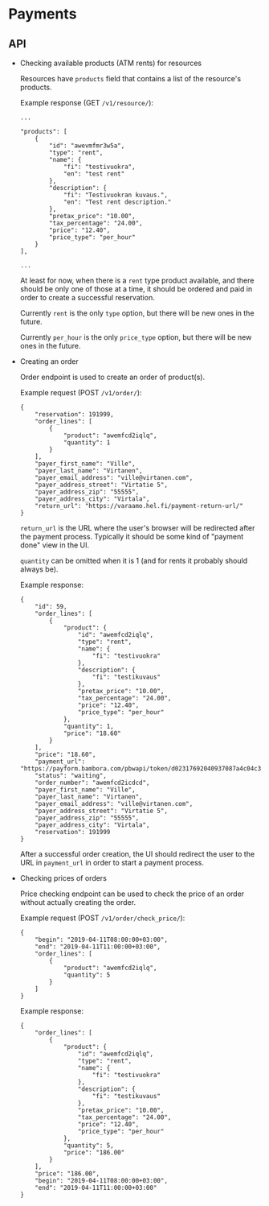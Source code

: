 # Payments

## API

- Checking available products (ATM rents) for resources

    Resources have `products` field that contains a list of the resource's products.

    Example response (GET `/v1/resource/`): 
    ```
    ...

    "products": [
        {
            "id": "awevmfmr3w5a",
            "type": "rent",
            "name": {
                "fi": "testivuokra",
                "en": "test rent"
            },
            "description": {
                "fi": "Testivuokran kuvaus.",
                "en": "Test rent description."
            },
            "pretax_price": "10.00",
            "tax_percentage": "24.00",
            "price": "12.40",
            "price_type": "per_hour"
        }
    ],
 
    ...
    ```
    At least for now, when there is a `rent` type product available, and there should be only one of those at a time, it should be ordered and paid in order to create a successful reservation.
    
    Currently `rent` is the only `type` option, but there will be new ones in the future.
    
    Currently `per_hour` is the only `price_type` option, but there will be new ones in the future.

- Creating an order

    Order endpoint is used to create an order of product(s).

    Example request (POST `/v1/order/`):
    ```
    {
        "reservation": 191999,
        "order_lines": [
            {
                "product": "awemfcd2iqlq",
                "quantity": 1           
            }
        ],
        "payer_first_name": "Ville",
        "payer_last_name": "Virtanen",
        "payer_email_address": "ville@virtanen.com",
        "payer_address_street": "Virtatie 5",
        "payer_address_zip": "55555",
        "payer_address_city": "Virtala",
        "return_url": "https://varaamo.hel.fi/payment-return-url/"
    }
    ```
 
    `return_url` is the URL where the user's browser will be redirected after the payment process. Typically it should be some kind of "payment done" view in the UI.

    `quantity` can be omitted when it is 1 (and for rents it probably should always be).

    Example response:
    ```
    {
        "id": 59,
        "order_lines": [
            {
                "product": {
                    "id": "awemfcd2iqlq",
                    "type": "rent",
                    "name": {
                        "fi": "testivuokra"
                    },
                    "description": {
                        "fi": "testikuvaus"
                    },
                    "pretax_price": "10.00",
                    "tax_percentage": "24.00",
                    "price": "12.40",
                    "price_type": "per_hour"
                },
                "quantity": 1,
                "price": "18.60"
            }
        ],
        "price": "18.60",
        "payment_url": "https://payform.bambora.com/pbwapi/token/d02317692040937087a4c04c303dd0da14441f6f492346e40cea8e6a6c7ffc7c",
        "status": "waiting",
        "order_number": "awemfcd2icdcd",
        "payer_first_name": "Ville",
        "payer_last_name": "Virtanen",
        "payer_email_address": "ville@virtanen.com",
        "payer_address_street": "Virtatie 5",
        "payer_address_zip": "55555",
        "payer_address_city": "Virtala",
        "reservation": 191999
    }
    ```

    After a successful order creation, the UI should redirect the user to the URL in `payment_url` in order to start a payment process.

- Checking prices of orders

    Price checking endpoint can be used to check the price of an order without actually creating the order.
 
    Example request (POST `/v1/order/check_price/`):
    
    ```
    {
        "begin": "2019-04-11T08:00:00+03:00",
        "end": "2019-04-11T11:00:00+03:00",
        "order_lines": [
            {
                "product": "awemfcd2iqlq",
                "quantity": 5
            }
        ]
    }
    ```

    Example response:

    ```
    {
        "order_lines": [
            {
                "product": {
                    "id": "awemfcd2iqlq",
                    "type": "rent",
                    "name": {
                        "fi": "testivuokra"
                    },
                    "description": {
                        "fi": "testikuvaus"
                    },
                    "pretax_price": "10.00",
                    "tax_percentage": "24.00",
                    "price": "12.40",
                    "price_type": "per_hour"
                },
                "quantity": 5,
                "price": "186.00"
            }
        ],
        "price": "186.00",
        "begin": "2019-04-11T08:00:00+03:00",
        "end": "2019-04-11T11:00:00+03:00"
    }
    ```
